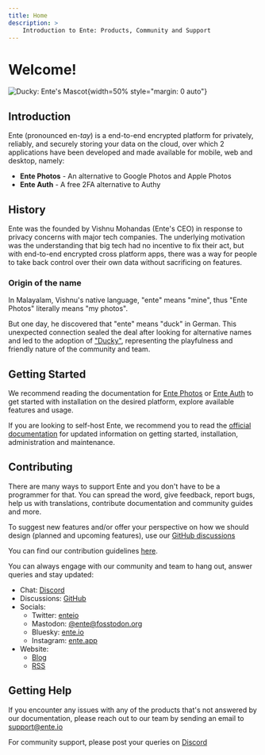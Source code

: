```yaml
---
title: Home
description: >
    Introduction to Ente: Products, Community and Support
---
```


# Welcome!

![Ducky: Ente's Mascot](/ducky.png){width=50% style="margin: 0 auto"}

## Introduction

Ente (pronounced en-_tay_) is a end-to-end encrypted platform for privately,
reliably, and securely storing your data on the cloud, over which 2 applications
have been developed and made available for mobile, web and desktop, namely:

- **Ente Photos** - An alternative to Google Photos and Apple Photos
- **Ente Auth** - A free 2FA alternative to Authy

## History

Ente was the founded by Vishnu Mohandas (Ente's CEO) in response to privacy
concerns with major tech companies. The underlying motivation was the
understanding that big tech had no incentive to fix their act, but with
end-to-end encrypted cross platform apps, there was a way for people to take
back control over their own data without sacrificing on features.

### Origin of the name

In Malayalam, Vishnu's native language, "ente" means "mine", thus "Ente Photos"
literally means "my photos".

But one day, he discovered that "ente" means "duck" in German. This unexpected
connection sealed the deal after looking for alternative names and led to the
adoption of ["Ducky"](https://ente.io/blog/ducky/), representing the playfulness
and friendly nature of the community and team.

## Getting Started

We recommend reading the documentation for [Ente Photos](/photos/) or
[Ente Auth](/auth/) to get started with installation on the desired platform,
explore available features and usage.

If you are looking to self-host Ente, we recommend you to read the
[official documentation](/self-hosting/) for updated information on getting
started, installation, administration and maintenance.

## Contributing

There are many ways to support Ente and you don't have to be a programmer for
that. You can spread the word, give feedback, report bugs, help us with
translations, contribute documentation and community guides and more.

To suggest new features and/or offer your perspective on how we should design
(planned and upcoming features), use our
[GitHub discussions](https://github.com/ente-io/ente/discussions)

You can find our contribution guidelines
[here](https://github.com/ente-io/ente/blob/main/CONTRIBUTING.md).

You can always engage with our community and team to hang out, answer queries
and stay updated:

- Chat: [Discord](https://ente.io/discord)
- Discussions: [GitHub](https://github.com/ente-io/ente/discussions)
- Socials:
    - Twitter: [enteio](https://twitter.com/enteio)
    - Mastodon: [@ente@fosstodon.org](https://fosstodon.org/@ente)
    - Bluesky: [ente.io](https://bsky.app/profile/ente.io)
    - Instagram: [ente.app](https://www.instagram.com/ente.app)
- Website:
    - [Blog](https://ente.io/blog)
    - [RSS](https://ente.io/blog/rss.xml)

## Getting Help

If you encounter any issues with any of the products that's not answered by our
documentation, please reach out to our team by sending an email to
[support@ente.io](mailto:support@ente.io)

For community support, please post your queries on
[Discord](https://discord.gg/z2YVKkycX3)
